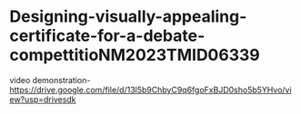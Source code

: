 # Designing-visually-appealing-certificate-for-a-debate-compettitioNM2023TMID06339
video demonstration-https://drive.google.com/file/d/13l5b9ChbyC9q6fgoFxBJD0sho5b5YHvo/view?usp=drivesdk

